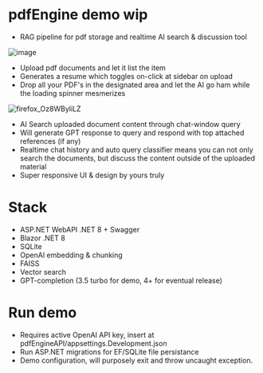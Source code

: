 # pdfEngine demo wip
- RAG pipeline for pdf storage and realtime AI search & discussion tool

![image](https://github.com/user-attachments/assets/e18ab940-a5bf-4c32-b321-94b5950f56d7)



- Upload pdf documents and let it list the item
- Generates a resume which toggles on-click at sidebar on upload
- Drop all your PDF's in the designated area and let the AI go ham while the loading spinner mesmerizes 

![firefox_Oz8WByliLZ](https://github.com/user-attachments/assets/d4da0376-421a-402e-b4e7-7e69284d4e0f)


- AI Search uploaded document content through chat-window query
- Will generate GPT response to query and respond with top attached references (if any)
- Realtime chat history and auto query classifier means you can not only search the documents, but discuss the content outside of the uploaded material
- Super responsive UI & design by yours truly


# Stack
- ASP.NET WebAPI .NET 8 + Swagger
- Blazor .NET 8
- SQLite
- OpenAI embedding & chunking
- FAISS
- Vector search
- GPT-completion (3.5 turbo for demo, 4+ for eventual release)

# Run demo
- Requires active OpenAI API key, insert at pdfEngineAPI/appsettings.Development.json 
- Run ASP.NET migrations for EF/SQLite file persistance
- Demo configuration, will purposely exit and throw uncaught exception.
